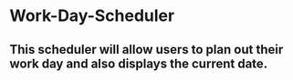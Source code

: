 # Work-Day-Scheduler
## This scheduler will allow users to plan out their work day and also displays the current date. 

